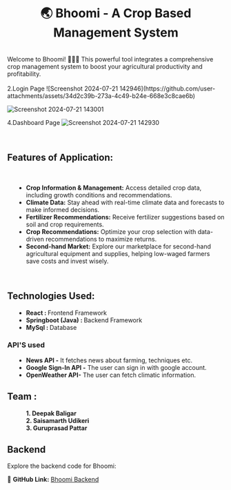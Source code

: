 <h1 align="center">🌏 Bhoomi - A Crop Based Management System</h1>
  <br>
Welcome to Bhoomi! 🧑‍🌾🌱 This powerful tool integrates a comprehensive crop management system to boost your agricultural productivity and profitability.  <br>
<br>
2.Login Page
![Screenshot 2024-07-21 142946](https://github.com/user-attachments/assets/34d2c39b-273a-4c49-b24e-668e3c8cae6b)

![Screenshot 2024-07-21 143001](https://github.com/user-attachments/assets/e05b523f-f102-4b08-9842-fa643fdfe6f4)

4.Dashboard Page
![Screenshot 2024-07-21 142930](https://github.com/user-attachments/assets/a022993a-bbc2-4de2-9a6b-dbf11c00a472)

<br>
<h2>Features of Application: </h2>  <br>
<ul style="list-style-type: disc; margin-left: 20px;">
  <li><strong>Crop Information & Management:</strong> Access detailed crop data, including growth conditions and recommendations.</li>
  <li><strong>Climate Data:</strong> Stay ahead with real-time climate data and forecasts to make informed decisions.</li>
  <li><strong>Fertilizer Recommendations:</strong> Receive fertilizer suggestions based on soil and crop requirements.</li>
  <li><strong>Crop Recommendations:</strong> Optimize your crop selection with data-driven recommendations to maximize returns.</li>
  <li><strong>Second-hand Market:</strong> Explore our marketplace for second-hand agricultural equipment and supplies, helping low-waged farmers save costs and invest wisely.</li>
</ul>
<br>
<h2>Technologies Used: </h2>
<ul style="list-style-type: disc; margin-left: 20px;">
  <li><strong>React :  </strong>Frontend Framework</li>
   <li><strong>Springboot (Java) :  </strong>Backend Framework</li>
  <li><strong>MySql :  </strong>Database</li>
</ul>
<h3>API'S used</h3>
<ul style="list-style-type: disc; margin-left: 20px;">
  <li><strong>News API -</strong> It fetches news about farming, techniques etc.</li>
  <li><strong>Google Sign-In API -</strong> The user can sign in with google account.</li>
  <li><strong>OpenWeather API-</strong> The user can fetch climatic information.</li>
</ul>


<h2>Team :</h2>
<ul style="list-style-type: disc; margin-left: 20px;">
<strong>1. Deepak Baligar</strong><br>
<strong>2. Saisamarth Udikeri</strong><br>
<strong>3. Guruprasad Pattar</strong><br>
</ul>

## Backend

Explore the backend code for Bhoomi:

🔗 **GitHub Link:** [Bhoomi Backend](https://github.com/deepakbaligar-83/Bhoomi-Backend.git)



